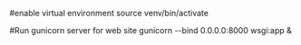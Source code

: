 #enable virtual environment
source venv/bin/activate

#Run gunicorn server for web site
gunicorn --bind 0.0.0.0:8000 wsgi:app &
